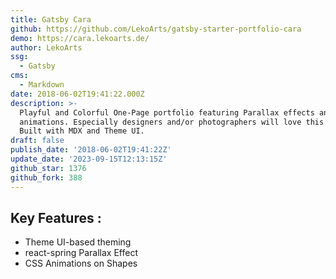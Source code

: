 ```yaml
---
title: Gatsby Cara
github: https://github.com/LekoArts/gatsby-starter-portfolio-cara
demo: https://cara.lekoarts.de/
author: LekoArts
ssg:
  - Gatsby
cms:
  - Markdown
date: 2018-06-02T19:41:22.000Z
description: >-
  Playful and Colorful One-Page portfolio featuring Parallax effects and
  animations. Especially designers and/or photographers will love this theme!
  Built with MDX and Theme UI.
draft: false
publish_date: '2018-06-02T19:41:22Z'
update_date: '2023-09-15T12:13:15Z'
github_star: 1376
github_fork: 388
---
```


## Key Features :

- Theme UI-based theming
- react-spring Parallax Effect
- CSS Animations on Shapes
